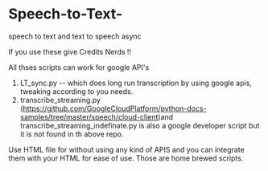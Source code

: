 # Speech-to-Text-

speech to text and text to speech async

If you use these give Credits Nerds !! 

All thses scripts can work for google API's 
1. LT_sync.py -- which does long run transcription by using google apis, tweaking according to you needs. 
2. transcribe_streaming.py (https://github.com/GoogleCloudPlatform/python-docs-samples/tree/master/speech/cloud-client)and transcribe_streaming_indefinate.py is also a google developer script but it is not found in th above repo. 

Use HTML file for without using any kind of APIS and you can integrate them with your HTML for ease of use. Those are home brewed scripts.  

